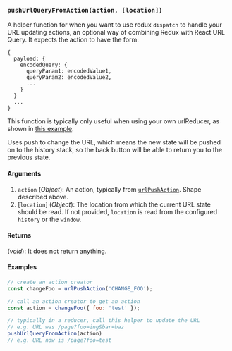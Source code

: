 ### `pushUrlQueryFromAction(action, [location])`

A helper function for when you want to use redux `dispatch` to handle your URL updating actions, an optional way of combining Redux with React URL Query. It expects the action to have the form:

```
{
  payload: {
    encodedQuery: {
      queryParam1: encodedValue1,
      queryParam2: encodedValue2,
      ...
    }
  }
  ...
}
```

This function is typically only useful when using your own urlReducer, as shown in [this example](https://github.com/pbeshai/react-url-query/tree/master/examples/redux-with-actions).

Uses push to change the URL, which means the new state will be pushed on to the history stack, so the back button will be able to return you to the previous state.


#### Arguments

1. `action` (*Object*): An action, typically from [`urlPushAction`](urlPushAction.md). Shape described above.
1. [`location`] (*Object*): The location from which the current URL state should be read. If not provided, `location` is read from the configured `history` or the `window`.

#### Returns

(*void*): It does not return anything.


#### Examples

```js
// create an action creator
const changeFoo = urlPushAction('CHANGE_FOO');

// call an action creator to get an action
const action = changeFoo({ foo: 'test' });

// typically in a reducer, call this helper to update the URL
// e.g. URL was /page?foo=ing&bar=baz
pushUrlQueryFromAction(action)
// e.g. URL now is /page?foo=test
```
